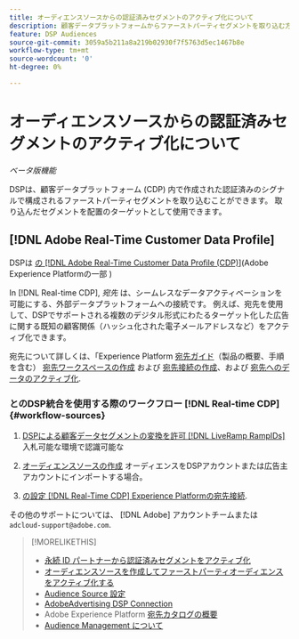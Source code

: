 ```yaml
---
title: オーディエンスソースからの認証済みセグメントのアクティブ化について
description: 顧客データプラットフォームからファーストパーティセグメントを取り込む方法について説明します。
feature: DSP Audiences
source-git-commit: 3059a5b211a8a219b02930f7f5763d5ec1467b8e
workflow-type: tm+mt
source-wordcount: '0'
ht-degree: 0%

---
```


# オーディエンスソースからの認証済みセグメントのアクティブ化について

<!-- Doesn't specifically explain what you can do in our UI -->
*ベータ版機能*

DSPは、顧客データプラットフォーム (CDP) 内で作成された認証済みのシグナルで構成されるファーストパーティセグメントを取り込むことができます。 取り込んだセグメントを配置のターゲットとして使用できます。

## [!DNL Adobe Real-Time Customer Data Profile]

DSPは [の [!DNL Adobe Real-Time Customer Data Profile (CDP)]](https://experienceleague.adobe.com/docs/experience-platform/rtcdp/overview.html)(Adobe Experience Platformの一部 )

In [!DNL Real-time CDP], *宛先* は、シームレスなデータアクティベーションを可能にする、外部データプラットフォームへの接続です。 例えば、宛先を使用して、DSPでサポートされる複数のデジタル形式にわたるターゲット化した広告に関する既知の顧客関係（ハッシュ化された電子メールアドレスなど）をアクティブ化できます。

宛先について詳しくは、「Experience Platform [宛先ガイド](https://experienceleague.adobe.com/docs/experience-platform/destinations/home.html)（製品の概要、手順を含む） [宛先ワークスペースの作成](https://experienceleague.adobe.com/docs/experience-platform/destinations/ui/destinations-workspace.html) および [宛先接続の作成](https://experienceleague.adobe.com/docs/experience-platform/destinations/ui/connect-destination.html)、および [宛先へのデータのアクティブ化](https://experienceleague.adobe.com/docs/experience-platform/destinations/ui/activate/activate-segment-streaming-destinations.html).

### とのDSP統合を使用する際のワークフロー [!DNL Real-time CDP] {#workflow-sources}

<!-- Make sure that titles make the distinctions clear -- everything can't be "Activate XXX." -->

1. [DSPによる顧客データセグメントの変換を許可 [!DNL LiveRamp RampIDs]](source-durable-id.md) 入札可能な環境で認識可能な<!-- I don't think I need this here: This requires DSP account-level and campaign-level settings to enable segment sharing with [!DNL LiveRamp], which will translate customer data to [!DNL RampIDs] to create targetable segments. Your DSP account team will perform this configuration. -->

1. [オーディエンスソースの作成](source-create.md) オーディエンスをDSPアカウントまたは広告主アカウントにインポートする場合。

1. [の設定 [!DNL Real-Time CDP] Experience Platformの宛先接続](https://experienceleague.adobe.com/docs/experience-platform/destinations/catalog/advertising/adobe-advertising-cloud-connection.html).

その他のサポートについては、 [!DNL Adobe] アカウントチームまたは `adcloud-support@adobe.com`.

>[!MORELIKETHIS]
>
>* [永続 ID パートナーから認証済みセグメントをアクティブ化](source-durable-id.md)
>* [オーディエンスソースを作成してファーストパーティオーディエンスをアクティブ化する](source-create.md)
>* [Audience Source 設定](source-settings.md)
>* [AdobeAdvertising DSP Connection](https://experienceleague.adobe.com/docs/experience-platform/destinations/catalog/advertising/adobe-advertising-cloud-connection.html)
>* Adobe Experience Platform [宛先カタログの概要](https://experienceleague.adobe.com/docs/experience-platform/destinations/catalog/overview.html)
>* [Audience Management について](/help/dsp/audiences/audience-about.md)

